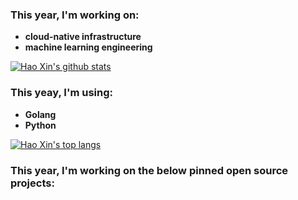 
### This year, I'm working on:

- __cloud-native infrastructure__
- __machine learning engineering__

[![Hao Xin's github stats](https://github-readme-stats.vercel.app/api?username=haoxins&theme=merko)](https://github.com/haoxins/haoxins.github.io)

### This yeay, I'm using:

- __Golang__
- __Python__

[![Hao Xin's top langs](https://github-readme-stats.vercel.app/api/top-langs/?username=haoxins&layout=compact&theme=merko)](https://github.com/haoxins/haoxins.github.io)

### This year, I'm working on the below pinned open source projects:
